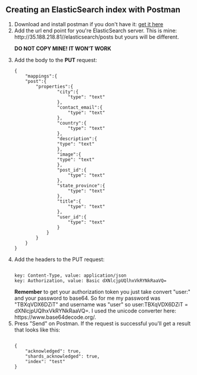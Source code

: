 <h2>Creating an ElasticSearch index with Postman</h2>
<ol>
<li>Download and install postman if you don't have it: <a href='https://chrome.google.com/webstore/detail/postman/fhbjgbiflinjbdggehcddcbncdddomop?utm_source=chrome-ntp-icon'>get it here </a></li>

<li>Add the url end point for you're ElasticSearch server. This is mine: http://35.188.218.81//elasticsearch/posts but yours will be different.

<p><b>DO NOT COPY MINE! IT WON'T WORK</b></p></li>

<li>
Add the body to the <b>PUT</b> request:
<pre><code>{
	"mappings":{
	"post":{
		"properties":{
				"city":{
					"type": "text"
				},
				"contact_email":{
					"type": "text"
				},
				"country":{
					"type": "text"
				},
				"description":{
				"type": "text"
				},
				"image":{
				"type": "text"
				},
				"post_id":{
					"type": "text"
				},
				"state_province":{
					"type": "text"
				},
				"title":{
					"type": "text"
				},
				"user_id":{
					"type": "text"
				}
			}
		}
	}
}</code></pre>
</li>

<li>Add the headers to the PUT request:
<pre><code>
key: Content-Type, value: application/json
key: Authorization, value: Basic dXNlcjpUQlhxVkRYNkRaaVQ=
</code></pre>
<b>Remember</b> to get your authorization token you just take convert "user:" and your password to base64. So for me my password was "TBXqVDX6DZiT" and username was "user" so user:TBXqVDX6DZiT = dXNlcjpUQlhxVkRYNkRaaVQ=. 
I used the unicode converter here: https://www.base64decode.org/.
</li>

<li>Press "Send" on Postman. If the request is successful you'll get a result that looks like this: 
<pre><code>
{
    "acknowledged": true,
    "shards_acknowledged": true,
    "index": "test"
}
</code></pre>
</li>

</ol>



